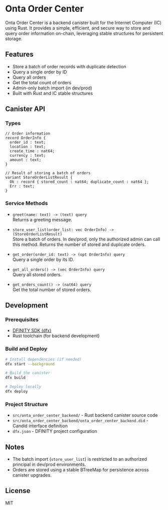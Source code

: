 # Onta Order Center

Onta Order Center is a backend canister built for the Internet Computer (IC) using Rust. It provides a simple, efficient, and secure way to store and query order information on-chain, leveraging stable structures for persistent storage.

## Features
- Store a batch of order records with duplicate detection
- Query a single order by ID
- Query all orders
- Get the total count of orders
- Admin-only batch import (in dev/prod)
- Built with Rust and IC stable structures

## Canister API

### Types
```candid
// Order information
record OrderInfo {
  order_id : text;
  location : text;
  create_time : nat64;
  currency : text;
  amount : text;
}

// Result of storing a batch of orders
variant StoreOrderListResult {
  Ok : record { stored_count : nat64; duplicate_count : nat64 };
  Err : text;
}
```

### Service Methods
- `greet(name: text) -> (text) query`  
  Returns a greeting message.

- `store_user_list(order_list: vec OrderInfo) -> (StoreOrderListResult)`  
  Store a batch of orders. In dev/prod, only the authorized admin can call this method. Returns the number of stored and duplicate orders.

- `get_order(order_id: text) -> (opt OrderInfo) query`  
  Query a single order by its ID.

- `get_all_orders() -> (vec OrderInfo) query`  
  Query all stored orders.

- `get_orders_count() -> (nat64) query`  
  Get the total number of stored orders.

## Development

### Prerequisites
- [DFINITY SDK (dfx)](https://internetcomputer.org/docs/current/developer-docs/setup/install/)
- Rust toolchain (for backend development)

### Build and Deploy
```bash
# Install dependencies (if needed)
dfx start --background

# Build the canister
dfx build

# Deploy locally
dfx deploy
```

### Project Structure
- `src/onta_order_center_backend/` - Rust backend canister source code
- `src/onta_order_center_backend/onta_order_center_backend.did` - Candid interface definition
- `dfx.json` - DFINITY project configuration

## Notes
- The batch import (`store_user_list`) is restricted to an authorized principal in dev/prod environments.
- Orders are stored using a stable BTreeMap for persistence across canister upgrades.

## License
MIT